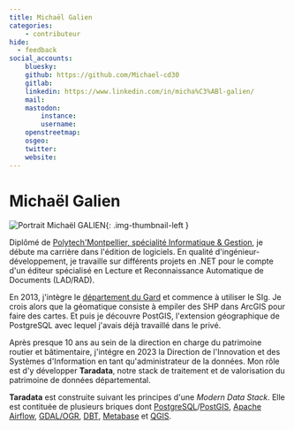 ```yaml
---
title: Michaël Galien
categories:
    - contributeur
hide:
  - feedback
social_accounts:
    bluesky:
    github: https://github.com/Michael-cd30
    gitlab:
    linkedin: https://www.linkedin.com/in/micha%C3%ABl-galien/
    mail:
    mastodon:
        instance:
        username:
    openstreetmap:
    osgeo:
    twitter:
    website:
---
```


# Michaël Galien

<!-- --8<-- [start:author-sign-block] -->

![Portrait Michaël GALIEN](https://cdn.geotribu.fr/img/internal/contributeurs/mgal.png "Portrait Michaël GALIEN"){: .img-thumbnail-left }

Diplômé de [Polytech'Montpellier, spécialité Informatique & Gestion](https://www.polytech.umontpellier.fr/formation/cycle-ingenieur/informatique-et-gestion), je débute ma carrière dans l'édition de logiciels. En qualité d'ingénieur-développement, je travaille sur différents projets en .NET pour le compte d'un éditeur spécialisé en Lecture et Reconnaissance Automatique de Documents (LAD/RAD).

En 2013, j'intègre le [département du Gard](https://www.gard.fr) et commence à utiliser le SIg. Je crois alors que la géomatique consiste à empiler des SHP dans ArcGIS pour faire des cartes. Et puis je découvre PostGIS, l'extension géographique de PostgreSQL avec lequel j'avais déjà travaillé dans le privé.

Après presque 10 ans au sein de la direction en charge du patrimoine routier et bâtimentaire, j'intégre en 2023 la Direction de l'Innovation et des Systèmes d'Information en tant qu'administrateur de la données. Mon rôle est d'y développer **Taradata**, notre stack de traitement et de valorisation du patrimoine de données départemental.

**Taradata** est construite suivant les principes d'une _Modern Data Stack_. Elle est contituée de plusieurs briques dont [PostgreSQL](https://www.postgresql.org/)/[PostGIS](https://postgis.net/), [Apache Airflow](https://airflow.apache.org/), [GDAL/OGR](https://gdal.org/en/stable/), [DBT](https://www.getdbt.com/), [Metabase](https://www.metabase.com/) et [QGIS](https://qgis.org/).

<!-- --8<-- [end:author-sign-block] -->
